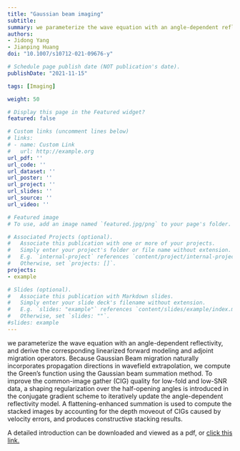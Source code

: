 ```yaml
---
title: "Gaussian beam imaging"
subtitle: 
summary: we parameterize the wave equation with an angle-dependent reflectivity, and derive the corresponding linearized forward modeling and adjoint migration operators.   
authors:
- Jidong Yang
- Jianping Huang
doi: "10.1007/s10712-021-09676-y"

# Schedule page publish date (NOT publication's date).
publishDate: "2021-11-15"

tags: [Imaging]

weight: 50

# Display this page in the Featured widget?
featured: false

# Custom links (uncomment lines below)
# links:
# - name: Custom Link
#   url: http://example.org
url_pdf: ''
url_code: ''
url_dataset: ''
url_poster: ''
url_project: ''
url_slides: ''
url_source: ''
url_video: ''

# Featured image
# To use, add an image named `featured.jpg/png` to your page's folder. 

# Associated Projects (optional).
#   Associate this publication with one or more of your projects.
#   Simply enter your project's folder or file name without extension.
#   E.g. `internal-project` references `content/project/internal-project/index.md`.
#   Otherwise, set `projects: []`.
projects:
- example

# Slides (optional).
#   Associate this publication with Markdown slides.
#   Simply enter your slide deck's filename without extension.
#   E.g. `slides: "example"` references `content/slides/example/index.md`.
#   Otherwise, set `slides: ""`.
#slides: example
---
```


we parameterize the wave equation with an angle-dependent reflectivity, and derive the corresponding linearized forward modeling and adjoint migration operators. Because Gaussian Beam migration naturally incorporates propagation directions in wavefield extrapolation, we compute the Green’s function using the Gaussian beam summation method. To improve the common-image gather (CIG) quality for low-fold and low-SNR data, a shaping regularization over the half-opening angles is introduced in the conjugate gradient scheme to iteratively update the angle-dependent reflectivity model. A flattening-enhanced summation is used to compute the stacked images by accounting for the depth moveout of CIGs caused by velocity errors, and produces constructive stacking results.

A detailed introduction can be downloaded and viewed as a pdf, or [click this link.](https://link.springer.com/article/10.1007/s10712-021-09676-y)
